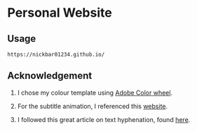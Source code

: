 # Personal Website 

## Usage 

`https://nickbar01234.github.io/` 

## Acknowledgement 

1) I chose my colour template using <a href="https://usefulangle.com/post/75/typing-effect-animation-javascript-css">Adobe Color wheel</a>. 

2) For the subtitle animation, I referenced this <a href="https://usefulangle.com/post/75/typing-effect-animation-javascript-css">website</a>. 

3) I followed this great article on text hyphenation, found <a href="https://medium.com/clear-left-thinking/all-you-need-to-know-about-hyphenation-in-css-2baee2d89179">here</a>.